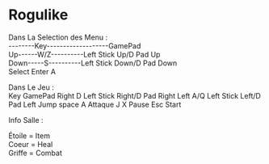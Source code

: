 # Rogulike

Dans La Selection des Menu :        
--------Key-------------------GamePad        
Up------W/Z----------Left Stick Up/D Pad Up        
Down-----S----------Left Stick Down/D Pad Down        
Select  Enter                      A

Dans Le Jeu :        
        Key                    GamePad
Right    D           Left Stick Right/D Pad Right
Left    A/Q            Left Stick Left/D Pad Left
Jump   space                       A
Attaque  J                         X
Pause   Esc                      Start


Info Salle :

Étoile = Item        
Coeur = Heal        
Griffe = Combat        
